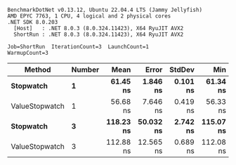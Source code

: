 ```

BenchmarkDotNet v0.13.12, Ubuntu 22.04.4 LTS (Jammy Jellyfish)
AMD EPYC 7763, 1 CPU, 4 logical and 2 physical cores
.NET SDK 8.0.203
  [Host]   : .NET 8.0.3 (8.0.324.11423), X64 RyuJIT AVX2
  ShortRun : .NET 8.0.3 (8.0.324.11423), X64 RyuJIT AVX2

Job=ShortRun  IterationCount=3  LaunchCount=1  
WarmupCount=3  

```
| Method         | Number | Mean      | Error     | StdDev   | Min       | Max       | Gen0   | Allocated |
|--------------- |------- |----------:|----------:|---------:|----------:|----------:|-------:|----------:|
| **Stopwatch**      | **1**      |  **61.45 ns** |  **1.846 ns** | **0.101 ns** |  **61.34 ns** |  **61.51 ns** | **0.0005** |      **40 B** |
| ValueStopwatch | 1      |  56.68 ns |  7.646 ns | 0.419 ns |  56.33 ns |  57.14 ns |      - |         - |
| **Stopwatch**      | **3**      | **118.23 ns** | **50.032 ns** | **2.742 ns** | **115.07 ns** | **119.89 ns** | **0.0005** |      **40 B** |
| ValueStopwatch | 3      | 112.88 ns | 12.565 ns | 0.689 ns | 112.08 ns | 113.32 ns |      - |         - |
